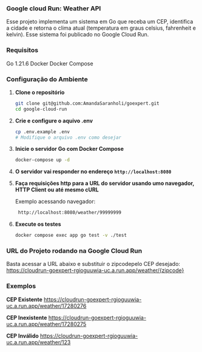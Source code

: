 ### Google cloud Run: Weather API

Esse projeto implementa um sistema em Go que receba um CEP, identifica a cidade e retorna o clima atual (temperatura em graus celsius, fahrenheit e kelvin). Esse sistema foi publicado no Google Cloud Run.

### Requisitos

Go 1.21.6
Docker
Docker Compose


### Configuração do Ambiente

1. **Clone o repositório**

   ```sh
   git clone git@github.com:AmandaSaranholi/goexpert.git
   cd google-cloud-run
   ```

2. **Crie e configure o aquivo .env**

   ```sh
   cp .env.example .env
   # Modifique o arquivo .env como desejar
   ```

3. **Inicie o servidor Go com Docker Compose**

   ```sh
   docker-compose up -d
   ```

4. **O servidor vai responder no endereço `http://localhost:8080`**

5. **Faça requisições http para a URL do servidor usando umo navegador, HTTP Client ou até mesmo cURL**

   Exemplo acessando navegador:

   ```sh
    http://localhost:8080/weather/99999999    
   ```

6. **Execute os testes**

   ```sh
   docker compose exec app go test -v ./test
   ```


### URL do Projeto rodando na Google Cloud Run

Basta acessar a URL abaixo e substituir o zipcodepelo CEP desejado:
https://cloudrun-goexpert-rgioguuwia-uc.a.run.app/weather/{zipcode}


### Exemplos

**CEP Existente**
https://cloudrun-goexpert-rgioguuwia-uc.a.run.app/weather/17280276


**CEP Inexistente**
https://cloudrun-goexpert-rgioguuwia-uc.a.run.app/weather/17280275


**CEP Inválido**
https://cloudrun-goexpert-rgioguuwia-uc.a.run.app/weather/123
